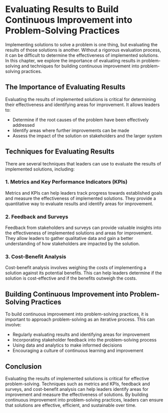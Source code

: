 Evaluating Results to Build Continuous Improvement into Problem-Solving Practices
===========================================================================================================================================

Implementing solutions to solve a problem is one thing, but evaluating the results of those solutions is another. Without a rigorous evaluation process, it can be difficult to determine the effectiveness of implemented solutions. In this chapter, we explore the importance of evaluating results in problem-solving and techniques for building continuous improvement into problem-solving practices.

The Importance of Evaluating Results
------------------------------------

Evaluating the results of implemented solutions is critical for determining their effectiveness and identifying areas for improvement. It allows leaders to:

* Determine if the root causes of the problem have been effectively addressed
* Identify areas where further improvements can be made
* Assess the impact of the solution on stakeholders and the larger system

Techniques for Evaluating Results
---------------------------------

There are several techniques that leaders can use to evaluate the results of implemented solutions, including:

### 1. Metrics and Key Performance Indicators (KPIs)

Metrics and KPIs can help leaders track progress towards established goals and measure the effectiveness of implemented solutions. They provide a quantitative way to evaluate results and identify areas for improvement.

### 2. Feedback and Surveys

Feedback from stakeholders and surveys can provide valuable insights into the effectiveness of implemented solutions and areas for improvement. They allow leaders to gather qualitative data and gain a better understanding of how stakeholders are impacted by the solution.

### 3. Cost-Benefit Analysis

Cost-benefit analysis involves weighing the costs of implementing a solution against its potential benefits. This can help leaders determine if the solution is cost-effective and if the benefits outweigh the costs.

Building Continuous Improvement into Problem-Solving Practices
--------------------------------------------------------------

To build continuous improvement into problem-solving practices, it is important to approach problem-solving as an iterative process. This can involve:

* Regularly evaluating results and identifying areas for improvement
* Incorporating stakeholder feedback into the problem-solving process
* Using data and analytics to make informed decisions
* Encouraging a culture of continuous learning and improvement

Conclusion
----------

Evaluating the results of implemented solutions is critical for effective problem-solving. Techniques such as metrics and KPIs, feedback and surveys, and cost-benefit analysis can help leaders identify areas for improvement and measure the effectiveness of solutions. By building continuous improvement into problem-solving practices, leaders can ensure that solutions are effective, efficient, and sustainable over time.
